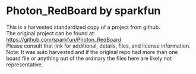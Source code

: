 
# Photon_RedBoard by sparkfun  
This is a harvested standardized copy of a project from github.  
The original project can be found at:  
https://github.com/sparkfun/Photon_RedBoard  
Please consult that link for additional, details, files, and license information.  
Note: It was auto harvested and if the original repo had more than one board file or anything out of the ordinary the files here are likely not representative.  
    